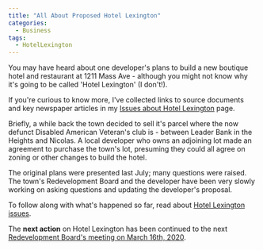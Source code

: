 ```yaml
---
title: "All About Proposed Hotel Lexington"
categories:
  - Business
tags:
  - HotelLexington
---
```


You may have heard about one developer's plans to build a new boutique 
hotel and restaurant at 1211 Mass Ave - although you might not know 
why it's going to be called 'Hotel Lexington' (I don't!).

If you're curious to know more, I've collected links to source documents 
and key newspaper articles in my [Issues about Hotel Lexington](/issues/hotellexington) page.

Briefly, a while back the town decided to sell it's parcel where the 
now defunct Disabled American Veteran's club is - between Leader Bank 
in the Heights and Nicolas.  A local developer who owns an adjoining 
lot made an agreement to purchase the town's lot, presuming they could 
all agree on zoning or other changes to build the hotel.

The original plans were presented last July; many questions were raised.  
The town's Redevelopment Board and the developer have been very slowly 
working on asking questions and updating the developer's proposal.

To follow along with what's happened so far, read about [Hotel Lexington issues](/issues/hotellexington). 

The **next action** on Hotel Lexington has been continued to the next 
[Redevelopment Board's meeting on March 16th, 2020](https://www.arlingtonma.gov/Home/Components/News/News/9931/3864?backlist=/town-governance/all-boards-and-committees/redevelopment-board).